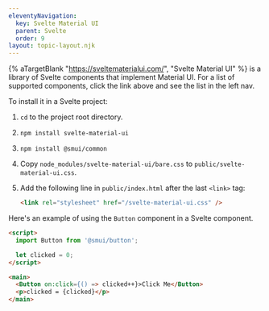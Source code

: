 ```yaml
---
eleventyNavigation:
  key: Svelte Material UI
  parent: Svelte
  order: 9
layout: topic-layout.njk
---
```


{% aTargetBlank "https://sveltematerialui.com/", "Svelte Material UI" %}
is a library of Svelte components that implement Material UI.
For a list of supported components, click the link above
and see the list in the left nav.

To install it in a Svelte project:

1. `cd` to the project root directory.

1. `npm install svelte-material-ui`

1. `npm install @smui/common`

1. Copy `node_modules/svelte-material-ui/bare.css`
   to `public/svelte-material-ui.css`.

1. Add the following line in `public/index.html` after the last `<link>` tag:

   ```html
   <link rel="stylesheet" href="/svelte-material-ui.css" />
   ```

Here's an example of using the `Button` component in a Svelte component.

```html
<script>
  import Button from '@smui/button';

  let clicked = 0;
</script>

<main>
  <Button on:click={() => clicked++}>Click Me</Button>
  <p>clicked = {clicked}</p>
</main>
```
